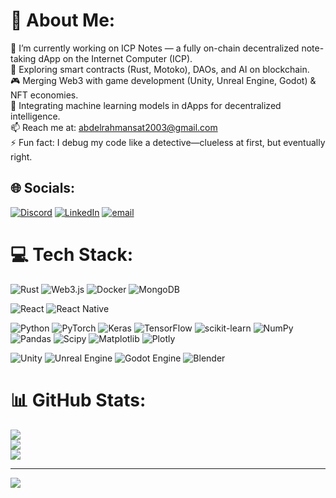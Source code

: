 # 💫 About Me:
🔭 I’m currently working on ICP Notes — a fully on-chain decentralized note-taking dApp on the Internet Computer (ICP).<br>🌱 Exploring smart contracts (Rust, Motoko), DAOs, and AI on blockchain.<br>🎮 Merging Web3 with game development (Unity, Unreal Engine, Godot) & NFT economies.<br>🤖 Integrating machine learning models in dApps for decentralized intelligence.<br>📫 Reach me at: abdelrahmansat2003@gmail.com<br>⚡ Fun fact: I debug my code like a detective—clueless at first, but eventually right.

## 🌐 Socials:
[![Discord](https://img.shields.io/badge/Discord-%237289DA.svg?logo=discord&logoColor=white)](https://discord.gg/tete404) [![LinkedIn](https://img.shields.io/badge/LinkedIn-%230077B5.svg?logo=linkedin&logoColor=white)](https://linkedin.com/in/https://www.linkedin.com/in/abdelrahman-emad-a06aa5268/) [![email](https://img.shields.io/badge/Email-D14836?logo=gmail&logoColor=white)](mailto:abdelrahmansat2003@gmail.com) 

# 💻 Tech Stack:

<!-- Web3 & Blockchain -->
![Rust](https://img.shields.io/badge/rust-%23000000.svg?style=for-the-badge&logo=rust&logoColor=white) 
![Web3.js](https://img.shields.io/badge/web3.js-F16822?style=for-the-badge&logo=web3.js&logoColor=white) 
![Docker](https://img.shields.io/badge/docker-%230db7ed.svg?style=for-the-badge&logo=docker&logoColor=white) 
![MongoDB](https://img.shields.io/badge/MongoDB-%234ea94b.svg?style=for-the-badge&logo=mongodb&logoColor=white)

<!-- Frontend & Cross-platform -->
![React](https://img.shields.io/badge/react-%2320232a.svg?style=for-the-badge&logo=react&logoColor=%2361DAFB) 
![React Native](https://img.shields.io/badge/react_native-%2320232a.svg?style=for-the-badge&logo=react&logoColor=%2361DAFB) 

<!-- AI/ML Tools -->
![Python](https://img.shields.io/badge/python-3670A0?style=for-the-badge&logo=python&logoColor=ffdd54) 
![PyTorch](https://img.shields.io/badge/PyTorch-%23EE4C2C.svg?style=for-the-badge&logo=PyTorch&logoColor=white) 
![Keras](https://img.shields.io/badge/Keras-%23D00000.svg?style=for-the-badge&logo=Keras&logoColor=white) 
![TensorFlow](https://img.shields.io/badge/TensorFlow-%23FF6F00.svg?style=for-the-badge&logo=TensorFlow&logoColor=white) 
![scikit-learn](https://img.shields.io/badge/scikit--learn-%23F7931E.svg?style=for-the-badge&logo=scikit-learn&logoColor=white) 
![NumPy](https://img.shields.io/badge/numpy-%23013243.svg?style=for-the-badge&logo=numpy&logoColor=white) 
![Pandas](https://img.shields.io/badge/pandas-%23150458.svg?style=for-the-badge&logo=pandas&logoColor=white) 
![Scipy](https://img.shields.io/badge/SciPy-%230C55A5.svg?style=for-the-badge&logo=scipy&logoColor=%white) 
![Matplotlib](https://img.shields.io/badge/Matplotlib-%23ffffff.svg?style=for-the-badge&logo=Matplotlib&logoColor=black) 
![Plotly](https://img.shields.io/badge/Plotly-%233F4F75.svg?style=for-the-badge&logo=plotly&logoColor=white) 

<!-- Game Dev -->
![Unity](https://img.shields.io/badge/unity-%23000000.svg?style=for-the-badge&logo=unity&logoColor=white) 
![Unreal Engine](https://img.shields.io/badge/unrealengine-%23313131.svg?style=for-the-badge&logo=unrealengine&logoColor=white) 
![Godot Engine](https://img.shields.io/badge/GODOT-%23FFFFFF.svg?style=for-the-badge&logo=godot-engine) 
![Blender](https://img.shields.io/badge/blender-%23F5792A.svg?style=for-the-badge&logo=blender&logoColor=white) 

# 📊 GitHub Stats:
![](https://github-readme-stats.vercel.app/api?username=Aboodtt404&theme=onedark&hide_border=false&include_all_commits=false&count_private=false)<br/>
![](https://nirzak-streak-stats.vercel.app/?user=Aboodtt404&theme=onedark&hide_border=false)<br/>
![](https://github-readme-stats.vercel.app/api/top-langs/?username=Aboodtt404&theme=onedark&hide_border=false&include_all_commits=false&count_private=false&layout=compact)

---
[![](https://visitcount.itsvg.in/api?id=Aboodtt404&icon=0&color=0)](https://visitcount.itsvg.in)

<!-- Proudly created with GPRM ( https://gprm.itsvg.in ) -->
